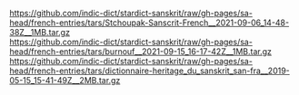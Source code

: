 https://github.com/indic-dict/stardict-sanskrit/raw/gh-pages/sa-head/french-entries/tars/Stchoupak-Sanscrit-French__2021-09-06_14-48-38Z__1MB.tar.gz  
https://github.com/indic-dict/stardict-sanskrit/raw/gh-pages/sa-head/french-entries/tars/burnouf__2021-09-15_16-17-42Z__1MB.tar.gz  
https://github.com/indic-dict/stardict-sanskrit/raw/gh-pages/sa-head/french-entries/tars/dictionnaire-heritage_du_sanskrit_san-fra__2019-05-15_15-41-49Z__2MB.tar.gz  
